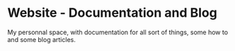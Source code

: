 # Website - Documentation and Blog

My personnal space, with documentation for all sort of things, some how to and some blog articles.
